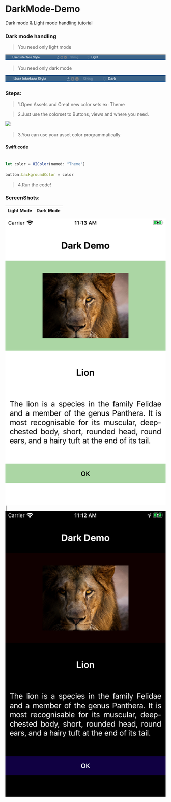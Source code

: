 # DarkMode-Demo
Dark mode &amp; Light mode handling tutorial



### Dark mode handling

> You need only light mode


![](screenshots/light-info.png) 

> You need only dark mode

![](screenshots/dark-info.png) 

### Steps:

>  1.Open Assets and Creat new color sets  ex: Theme

>  2.Just use the colorset to  Buttons, views  and where you need.

![](screenshots/colorsets-info.png) 

>  3.You can use your asset color programmatically

#### Swift code　

```javascript

let color = UIColor(named: "Theme")
       
button.backgroundColor = color

```
>  4.Run the code!

### ScreenShots:

 Light Mode                          |  Dark Mode
:--------------------------------:|:--------------------------------:

![](screenshots/light.png)  | ![](screenshots/dark.png) 
